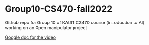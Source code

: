# Group10-CS470-fall2022
Github repo for Group 10 of KAIST CS470 course (introduction to AI) working on an Open manipulator project

[Google doc for the video](https://docs.google.com/document/d/1hp1NisINJIgFNaiAkJvRho1ranmbxf5wzRKDvTMwa2Q/edit)
